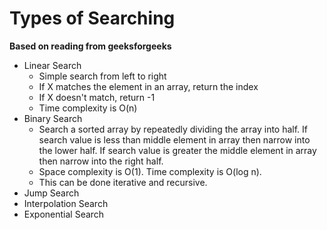 # Types of Searching

**Based on reading from geeksforgeeks**

- Linear Search
    - Simple search from left to right
    - If X matches the element in an array, return the index
    - If X doesn't match, return -1
    - Time complexity is O(n)
- Binary Search
    - Search a sorted array by repeatedly dividing the array into half. If search value is less than middle element in array then narrow into the lower half. If search value is greater the middle element in array then narrow into the right half.
    - Space complexity is O(1). Time complexity is O(log n).
    - This can be done iterative and recursive.  
- Jump Search
- Interpolation Search
- Exponential Search


